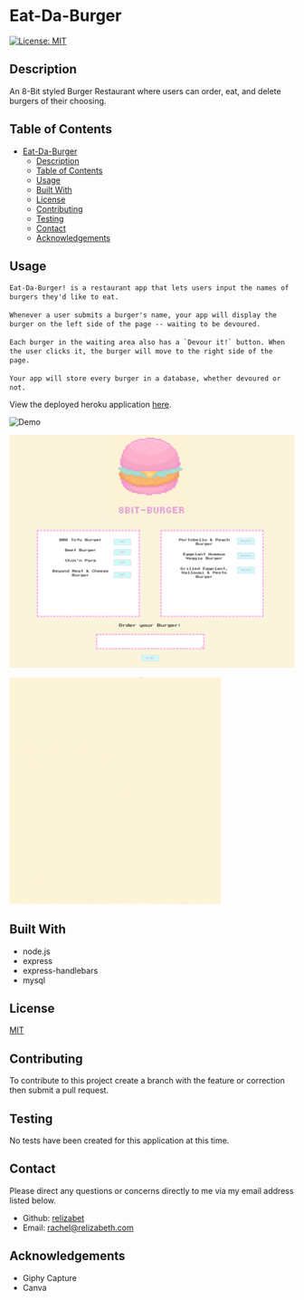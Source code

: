 # Eat-Da-Burger

[![License: MIT](https://img.shields.io/badge/License-MIT-yellow.svg)](https://opensource.org/licenses/MIT)

## Description

An 8-Bit styled Burger Restaurant where users can order, eat, and delete burgers of their choosing.

## Table of Contents

- [Eat-Da-Burger](#eat-da-burger)
  - [Description](#description)
  - [Table of Contents](#table-of-contents)
  - [Usage](#usage)
  - [Built With](#built-with)
  - [License](#license)
  - [Contributing](#contributing)
  - [Testing](#testing)
  - [Contact](#contact)
  - [Acknowledgements](#acknowledgements)

## Usage

```
Eat-Da-Burger! is a restaurant app that lets users input the names of burgers they'd like to eat.

Whenever a user submits a burger's name, your app will display the burger on the left side of the page -- waiting to be devoured.

Each burger in the waiting area also has a `Devour it!` button. When the user clicks it, the burger will move to the right side of the page.

Your app will store every burger in a database, whether devoured or not.
```

View the deployed heroku application [here](https://warm-bayou-36809.herokuapp.com/).

![Demo](public/assets/img/demo.gif)

![Example 1](public/assets/img/examp1.png)

![Logo](public/assets/img/8bit.gif)

## Built With

- node.js
- express
- express-handlebars
- mysql

## License

[MIT](LICENSE)

## Contributing

To contribute to this project create a branch with the feature or correction then submit a pull request.

## Testing

No tests have been created for this application at this time.

## Contact

Please direct any questions or concerns directly to me via my email address listed below.

- Github: [relizabet](https://github.com/relizabet)
- Email: rachel@relizabeth.com

## Acknowledgements

- Giphy Capture
- Canva
